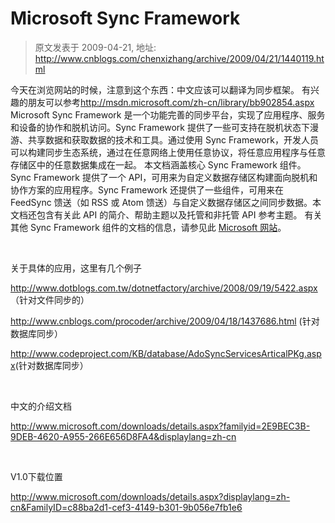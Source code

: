 # Microsoft Sync Framework 
> 原文发表于 2009-04-21, 地址: http://www.cnblogs.com/chenxizhang/archive/2009/04/21/1440119.html 


今天在浏览网站的时候，注意到这个东西：中文应该可以翻译为同步框架。 有兴趣的朋友可以参考<http://msdn.microsoft.com/zh-cn/library/bb902854.aspx> Microsoft Sync Framework 是一个功能完善的同步平台，实现了应用程序、服务和设备的协作和脱机访问。Sync Framework 提供了一些可支持在脱机状态下漫游、共享数据和获取数据的技术和工具。通过使用 Sync Framework，开发人员可以构建同步生态系统，通过在任意网络上使用任意协议，将任意应用程序与任意存储区中的任意数据集成在一起。 本文档涵盖核心 Sync Framework 组件。Sync Framework 提供了一个 API，可用来为自定义数据存储区构建面向脱机和协作方案的应用程序。Sync Framework 还提供了一些组件，可用来在 FeedSync 馈送（如 RSS 或 Atom 馈送）与自定义数据存储区之间同步数据。本文档还包含有关此 API 的简介、帮助主题以及托管和非托管 API 参考主题。 有关其他 Sync Framework 组件的文档的信息，请参见此 [Microsoft 网站](http://go.microsoft.com/fwlink/?LinkId=108054)。

  

 关于具体的应用，这里有几个例子

 <http://www.dotblogs.com.tw/dotnetfactory/archive/2008/09/19/5422.aspx> （针对文件同步的）

 <http://www.cnblogs.com/procoder/archive/2009/04/18/1437686.html> (针对数据库同步）

 <http://www.codeproject.com/KB/database/AdoSyncServicesArticalPKg.aspx>(针对数据库同步）

  

 中文的介绍文档

 <http://www.microsoft.com/downloads/details.aspx?familyid=2E9BEC3B-9DEB-4620-A955-266E656D8FA4&displaylang=zh-cn>

  

 V1.0下载位置

 <http://www.microsoft.com/downloads/details.aspx?displaylang=zh-cn&FamilyID=c88ba2d1-cef3-4149-b301-9b056e7fb1e6>









